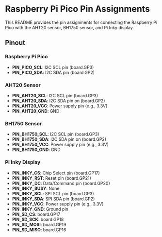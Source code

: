# Raspberry Pi Pico Pin Assignments

This README provides the pin assignments for connecting the Raspberry Pi Pico with the AHT20 sensor, BH1750 sensor, and Pi Inky display.

## Pinout

### Raspberry Pi Pico

- **PIN_PICO_SCL**: I2C SCL pin (board.GP3)
- **PIN_PICO_SDA**: I2C SDA pin (board.GP2)

### AHT20 Sensor

- **PIN_AHT20_SCL**: I2C SCL pin (board.GP3)
- **PIN_AHT20_SDA**: I2C SDA pin on (board.GP2)
- **PIN_AHT20_VCC**: Power supply pin (e.g., 3.3V)
- **PIN_AHT20_GND**: GND

### BH1750 Sensor

- **PIN_BH1750_SCL**: I2C SCL pin (board.GP3)
- **PIN_BH1750_SDA**: I2C SDA pin on (board.GP2)
- **PIN_BH1750_VCC**: Power supply pin (e.g., 3.3V)
- **PIN_BH1750_GND**: GND

### Pi Inky Display

- **PIN_INKY_CS**: Chip Select pin (board.GP17)
- **PIN_INKY_RST**: Reset pin (board.GP21)
- **PIN_INKY_DC**: Data/Command pin (board.GP20)
- **PIN_INKY_BUSY**: None
- **PIN_INKY_SCL**: SPI SCL pin (board.GP3)
- **PIN_INKY_SDA**: SPI SDA pin (board.GP2)
- **PIN_INKY_VCC**: Power supply pin (e.g., 3.3V)
- **PIN_INKY_GND**: Ground pin
- **PIN_SD_CS**: board.GP17
- **PIN_SD_SCK**: board.GP18
- **PIN_SD_MOSI**: board.GP19
- **PIN_SD_MISO**:  board.GP16

